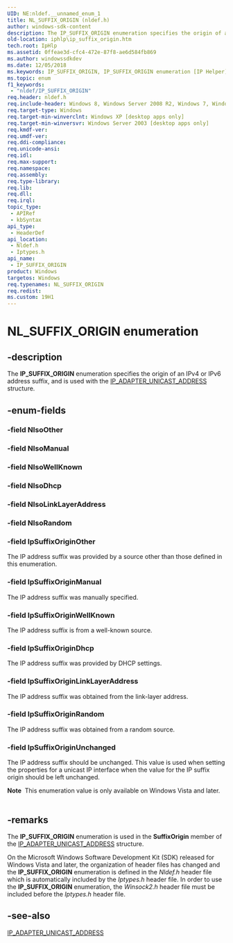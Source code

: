 ```yaml
---
UID: NE:nldef.__unnamed_enum_1
title: NL_SUFFIX_ORIGIN (nldef.h)
author: windows-sdk-content
description: The IP_SUFFIX_ORIGIN enumeration specifies the origin of an IPv4 or IPv6 address suffix, and is used with the IP_ADAPTER_UNICAST_ADDRESS structure.
old-location: iphlp\ip_suffix_origin.htm
tech.root: IpHlp
ms.assetid: 0ffeae3d-cfc4-472e-87f8-ae6d584fb869
ms.author: windowssdkdev
ms.date: 12/05/2018
ms.keywords: IP_SUFFIX_ORIGIN, IP_SUFFIX_ORIGIN enumeration [IP Helper], IpSuffixOriginDhcp, IpSuffixOriginLinkLayerAddress, IpSuffixOriginManual, IpSuffixOriginOther, IpSuffixOriginRandom, IpSuffixOriginUnchanged, IpSuffixOriginWellKnown, NL_SUFFIX_ORIGIN, iphlp.ip_suffix_origin, iptypes/IP_SUFFIX_ORIGIN, iptypes/IpSuffixOriginDhcp, iptypes/IpSuffixOriginLinkLayerAddress, iptypes/IpSuffixOriginManual, iptypes/IpSuffixOriginOther, iptypes/IpSuffixOriginRandom, iptypes/IpSuffixOriginUnchanged, iptypes/IpSuffixOriginWellKnown, nldef/IP_SUFFIX_ORIGIN, nldef/IpSuffixOriginDhcp, nldef/IpSuffixOriginLinkLayerAddress, nldef/IpSuffixOriginManual, nldef/IpSuffixOriginOther, nldef/IpSuffixOriginRandom, nldef/IpSuffixOriginUnchanged, nldef/IpSuffixOriginWellKnown
ms.topic: enum
f1_keywords: 
 - "nldef/IP_SUFFIX_ORIGIN"
req.header: nldef.h
req.include-header: Windows 8, Windows Server 2008 R2, Windows 7, Windows Server 2008  Windows Vista, Iphlpapi.h
req.target-type: Windows
req.target-min-winverclnt: Windows XP [desktop apps only]
req.target-min-winversvr: Windows Server 2003 [desktop apps only]
req.kmdf-ver: 
req.umdf-ver: 
req.ddi-compliance: 
req.unicode-ansi: 
req.idl: 
req.max-support: 
req.namespace: 
req.assembly: 
req.type-library: 
req.lib: 
req.dll: 
req.irql: 
topic_type:
 - APIRef
 - kbSyntax
api_type:
 - HeaderDef
api_location:
 - Nldef.h
 - Iptypes.h
api_name:
 - IP_SUFFIX_ORIGIN
product: Windows
targetos: Windows
req.typenames: NL_SUFFIX_ORIGIN
req.redist: 
ms.custom: 19H1
---
```


# NL_SUFFIX_ORIGIN enumeration


## -description


The <b>IP_SUFFIX_ORIGIN</b> enumeration specifies the origin of an IPv4 or IPv6  address suffix, and is used with the <a href="https://docs.microsoft.com/windows/desktop/api/iptypes/ns-iptypes-_ip_adapter_unicast_address_lh">IP_ADAPTER_UNICAST_ADDRESS</a> structure.


## -enum-fields




### -field NlsoOther


### -field NlsoManual


### -field NlsoWellKnown


### -field NlsoDhcp


### -field NlsoLinkLayerAddress


### -field NlsoRandom


### -field IpSuffixOriginOther

The IP address suffix was provided by a source other than those defined in this enumeration.


### -field IpSuffixOriginManual

The IP address suffix was manually specified.


### -field IpSuffixOriginWellKnown

The IP address suffix is from a well-known source.


### -field IpSuffixOriginDhcp

The IP address suffix was provided by DHCP settings.


### -field IpSuffixOriginLinkLayerAddress

The IP address suffix was obtained from the link-layer address.


### -field IpSuffixOriginRandom

The IP address suffix was obtained from a random source.


### -field IpSuffixOriginUnchanged

The IP address suffix should be unchanged. This value is used when setting the properties for a unicast IP interface when the value for the IP suffix origin should be left unchanged.



<div class="alert"><b>Note</b>  This enumeration value is only available on Windows Vista and later.</div>
<div> </div>

## -remarks



The <b>IP_SUFFIX_ORIGIN</b> enumeration is used in the <b>SuffixOrigin</b> member of the <a href="https://docs.microsoft.com/windows/desktop/api/iptypes/ns-iptypes-_ip_adapter_unicast_address_lh">IP_ADAPTER_UNICAST_ADDRESS</a>  structure.

On the Microsoft Windows Software Development Kit (SDK) released for Windows Vista and later, the organization of header files has changed and the <b>IP_SUFFIX_ORIGIN</b> enumeration is defined in the <i>Nldef.h</i> header file which is automatically included by the <i>Iptypes.h</i> header file. In order to use the <b>IP_SUFFIX_ORIGIN</b> enumeration, the <i>Winsock2.h</i> header file must be included before the <i>Iptypes.h</i> header file.  




## -see-also




<a href="https://docs.microsoft.com/windows/desktop/api/iptypes/ns-iptypes-_ip_adapter_unicast_address_lh">IP_ADAPTER_UNICAST_ADDRESS</a>
 

 

